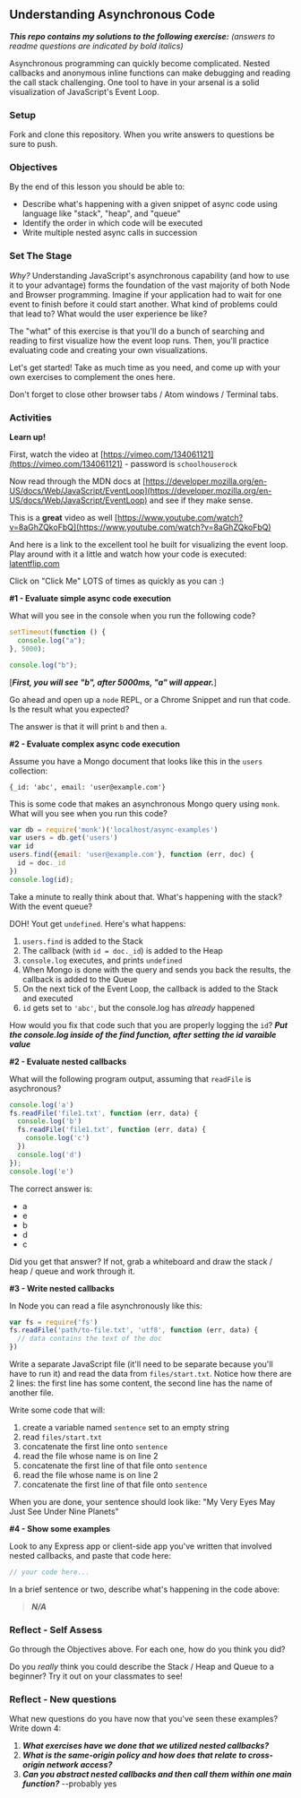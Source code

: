 ## Understanding Asynchronous Code

***This repo contains my solutions to the following exercise:***
*(answers to readme questions are indicated by bold italics)*

Asynchronous programming can quickly become complicated. Nested callbacks and
anonymous inline functions can make debugging and reading the call stack
challenging.  One tool to have in your arsenal is a solid visualization of JavaScript's Event Loop.

### Setup

Fork and clone this repository. When you write answers to questions be sure to push.

### Objectives

By the end of this lesson you should be able to:

- Describe what's happening with a given snippet of async code using language like "stack", "heap", and "queue"
- Identify the order in which code will be executed
- Write multiple nested async calls in succession

### Set The Stage

_Why?_ Understanding JavaScript's asynchronous capability (and how to use it to
your advantage) forms the foundation of the vast majority of both Node and Browser programming. Imagine if your
application had to wait for one event to finish before it could start another.
What kind of problems could that lead to? What would the user experience be
like?

The "what" of this exercise is that you'll do a bunch of searching and reading
to first visualize how the event loop runs. Then, you'll practice evaluating
code and creating your own visualizations.

Let's get started!  Take as much time as you need, and come up with your own exercises to complement the ones here.

Don't forget to close other browser tabs / Atom windows / Terminal tabs.

### Activities

**Learn up!**

First, watch the video at [https://vimeo.com/134061121](https://vimeo.com/134061121) - password is `schoolhouserock`

Now read through the MDN docs at [https://developer.mozilla.org/en-US/docs/Web/JavaScript/EventLoop](https://developer.mozilla.org/en-US/docs/Web/JavaScript/EventLoop) and see if they make sense.

This is a **great** video as well [https://www.youtube.com/watch?v=8aGhZQkoFbQ](https://www.youtube.com/watch?v=8aGhZQkoFbQ)

And here is a link to the excellent tool he built for visualizing the event loop. Play around with it a little and watch how your code is executed: [latentflip.com](http://latentflip.com/loupe/?code=JC5vbignYnV0dG9uJywgJ2NsaWNrJywgZnVuY3Rpb24gb25DbGljaygpIHsKICAgIHNldFRpbWVvdXQoZnVuY3Rpb24gdGltZXIoKSB7CiAgICAgICAgY29uc29sZS5sb2coJ1lvdSBjbGlja2VkIHRoZSBidXR0b24hJyk7ICAgIAogICAgfSwgMjAwMCk7Cn0pOwoKY29uc29sZS5sb2coIkhpISIpOwoKc2V0VGltZW91dChmdW5jdGlvbiB0aW1lb3V0KCkgewogICAgY29uc29sZS5sb2coIkNsaWNrIHRoZSBidXR0b24hIik7Cn0sIDUwMDApOwoKY29uc29sZS5sb2coIldlbGNvbWUgdG8gbG91cGUuIik7!!!PGJ1dHRvbj5DbGljayBtZSE8L2J1dHRvbj4%3D)

Click on "Click Me" LOTS of times as quickly as you can :)

**#1 - Evaluate simple async code execution**

What will you see in the console when you run the following code?

```js
setTimeout(function () {
  console.log("a");
}, 5000);

console.log("b");
```

[***First, you will see "b", after 5000ms, "a" will appear.***]

Go ahead and open up a `node` REPL, or a Chrome Snippet and run that code. Is the result what you expected?

The answer is that it will print `b` and then `a`.

**#2 - Evaluate complex async code execution**

Assume you have a Mongo document that looks like this in the `users` collection:

```
{_id: 'abc', email: 'user@example.com'}
```

This is some code that makes an asynchronous Mongo query using `monk`.  What will you see when you run this code?

```js
var db = require('monk')('localhost/async-examples')
var users = db.get('users')
var id
users.find({email: 'user@example.com'}, function (err, doc) {
  id = doc._id
})
console.log(id);
```

Take a minute to really think about that.  What's happening with the stack?  With the event queue?

DOH!  Yout get `undefined`.  Here's what happens:

1. `users.find` is added to the Stack
  1. The callback (with `id = doc._id`) is added to the Heap
1. `console.log` executes, and prints `undefined`
1. When Mongo is done with the query and sends you back the results, the callback is added to the Queue
1. On the next tick of the Event Loop, the callback is added to the Stack and executed
1. `id` gets set to `'abc'`, but the console.log has _already_ happened

How would you fix that code such that you are properly logging the `id`?
***Put the console.log inside of the find function, after setting the id varaible value***

**#2 - Evaluate nested callbacks**

What will the following program output, assuming that `readFile` is asychronous?

```js
console.log('a')
fs.readFile('file1.txt', function (err, data) {
  console.log('b')
  fs.readFile('file1.txt', function (err, data) {
    console.log('c')
  })
  console.log('d')
});
console.log('e')
```

The correct answer is:

- a
- e
- b
- d
- c

Did you get that answer?  If not, grab a whiteboard and draw the stack / heap / queue and work through it.

**#3 - Write nested callbacks**

In Node you can read a file asynchronously like this:

```js
var fs = require('fs')
fs.readFile('path/to-file.txt', 'utf8', function (err, data) {
  // data contains the text of the doc
})
```

Write a separate JavaScript file (it'll need to be separate because you'll have to run it) and read the data from `files/start.txt`.  Notice how there are 2 lines:  the first line has some content, the second line has the name of another file.

Write some code that will:

1. create a variable named `sentence` set to an empty string
1. read `files/start.txt`
1. concatenate the first line onto `sentence`
1. read the file whose name is on line 2
1. concatenate the first line of that file onto `sentence`
1. read the file whose name is on line 2
1. concatenate the first line of that file onto `sentence`

When you are done, your sentence should look like: "My Very Eyes May Just See Under Nine Planets"

**#4 - Show some examples**

Look to any Express app or client-side app you've written that involved nested callbacks, and paste that code here:

```js
// your code here...
```

In a brief sentence or two, describe what's happening in the code above:

> ***N/A***

### Reflect - Self Assess

Go through the Objectives above. For each one, how do you think you did?

Do you _really_ think you could describe the Stack / Heap and Queue to a beginner?  Try it out on your classmates to see!

### Reflect - New questions

What new questions do you have now that you've seen these examples?  Write down 4:

1. ***What exercises have we done that we utilized nested callbacks?***
1. ***What is the same-origin policy and how does that relate to cross-origin network access?***
1. ***Can you abstract nested callbacks and then call them within one main function?*** --probably yes
